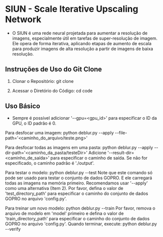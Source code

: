 # SIUN - Scale Iterative Upscaling Network
- O SIUN é uma rede neural projetada para aumentar a resolução de imagens, especialmente útil em tarefas de super-resolução de imagem. Ele opera de forma iterativa, aplicando etapas de aumento de escala para produzir imagens de alta resolução a partir de imagens de baixa resolução.

## Instruções de Uso do Git Clone

1. Clonar o Repositório:
   git clone 

2. Acessar o Diretório do Código:
   cd code

## Uso Básico
- Sempre é possível adicionar '--gpu=<gpu_id>' para especificar o ID da GPU, o ID padrão é 0.

Para desfocar uma imagem:
   python deblur.py --apply --file-path='<caminho_do_arquivo/teste.png>'

Para desfocar todas as imagens em uma pasta:
   python deblur.py --apply --dir-path='<caminho_da_pasta/testeDir>'
   Adicione '--result-dir=<caminho_de_saída>' para especificar o caminho de saída. Se não for especificado, o caminho padrão é './output'.

Para testar o modelo:
   python deblur.py --test
   Note que este comando só pode ser usado para testar o conjunto de dados GOPRO. E ele carregará todas as imagens na memória primeiro. Recomendamos usar '--apply' como uma alternativa (Item 2).
   Por favor, defina o valor de 'test_directory_path' para especificar o caminho do conjunto de dados GOPRO no arquivo 'config.py'.

Para treinar um novo modelo:
   python deblur.py --train
   Por favor, remova o arquivo de modelo em 'model' primeiro e defina o valor de 'train_directory_path' para especificar o caminho do conjunto de dados GOPRO no arquivo 'config.py'.
   Quando terminar, execute:
   python deblur.py --verify
